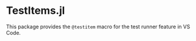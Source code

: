 # TestItems.jl

This package provides the `@testitem` macro for the test runner feature in VS Code.
